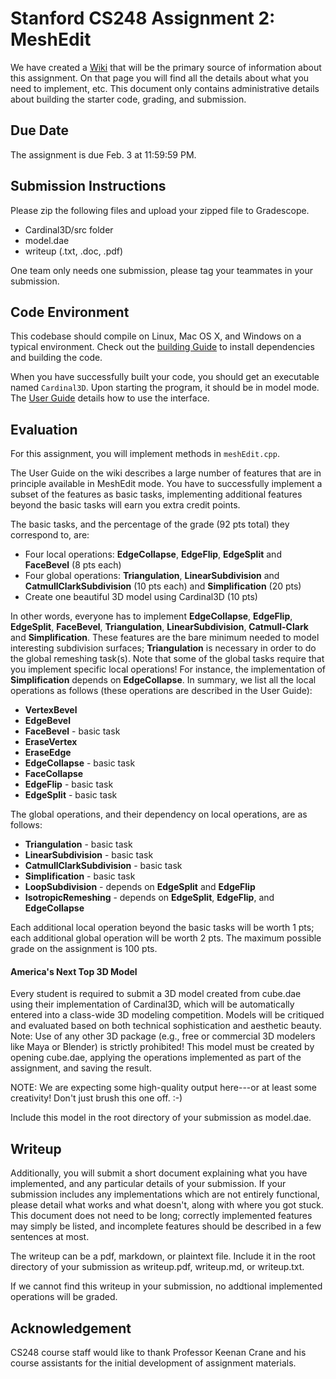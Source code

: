 # Stanford CS248 Assignment 2: MeshEdit

We have created a [Wiki](https://stanford-cs248.github.io/Cardinal3D/) that will be the primary source of information about this assignment. On that page you will find all the details about what you need to implement, etc. This document only contains administrative details about building the starter code, grading, and submission.

## Due Date

The assignment is due Feb. 3 at 11:59:59 PM.

## Submission Instructions
Please zip the following files and upload your zipped file to Gradescope.

* Cardinal3D/src folder
* model.dae
* writeup (.txt, .doc, .pdf)

One team only needs one submission, please tag your teammates in your submission.

## Code Environment

This codebase should compile on Linux, Mac OS X, and Windows on a typical environment. Check out the [building Guide](https://stanford-cs248.github.io/Cardinal3D/build/) to install dependencies and building the code. 

When you have successfully built your code, you should get an executable named `Cardinal3D`. Upon starting the program, it should be in model mode. The [User Guide](https://stanford-cs248.github.io/Cardinal3D/guide/) details how to use the interface. 


## Evaluation
For this assignment, you will implement methods in `meshEdit.cpp`.

The User Guide on the wiki describes a large number of features that are in principle available in MeshEdit mode. You have to successfully implement a subset of the features as basic tasks, implementing additional features beyond the basic tasks will earn you extra credit points.

The basic tasks, and the percentage of the grade (92 pts total) they correspond to, are:

* Four local operations: **EdgeCollapse**, **EdgeFlip**, **EdgeSplit** and **FaceBevel** (8 pts each)
* Four global operations: **Triangulation**, **LinearSubdivision** and **CatmullClarkSubdivision** (10 pts each) and **Simplification** (20 pts)
* Create one beautiful 3D model using Cardinal3D (10 pts)

In other words, everyone has to implement **EdgeCollapse**, **EdgeFlip**, **EdgeSplit**, **FaceBevel**, **Triangulation**, **LinearSubdivision**, **Catmull-Clark** and **Simplification**. These features are the bare minimum needed to model interesting subdivision surfaces; **Triangulation** is necessary in order to do the global remeshing task(s). Note that some of the global tasks require that you implement specific local operations! For instance, the implementation of **Simplification** depends on **EdgeCollapse**. In summary, we list all the local operations as follows (these operations are described in the User Guide):

* **VertexBevel**
* **EdgeBevel**
* **FaceBevel** - basic task
* **EraseVertex**
* **EraseEdge**
* **EdgeCollapse** - basic task
* **FaceCollapse**
* **EdgeFlip** - basic task
* **EdgeSplit** - basic task

The global operations, and their dependency on local operations, are as follows:

* **Triangulation** - basic task
* **LinearSubdivision** - basic task
* **CatmullClarkSubdivision** - basic task
* **Simplification** - basic task
* **LoopSubdivision** - depends on **EdgeSplit** and **EdgeFlip**
* **IsotropicRemeshing** - depends on **EdgeSplit**, **EdgeFlip**, and **EdgeCollapse**

<!-- You should clearly indicate which features you chose (including those implemented for extra credit) by putting this information in your writeup (described below). You might find it worthwhile using the checkConsistency member function of the HalfedgeMesh class to help debug your operations. -->

Each additional local operation beyond the basic tasks will be worth 1 pts; each additional global operation will be worth 2 pts. The maximum possible grade on the assignment is 100 pts.


#### America's Next Top 3D Model
Every student is required to submit a 3D model created from cube.dae using their implementation of Cardinal3D, which will be automatically entered into a class-wide 3D modeling competition. Models will be critiqued and evaluated based on both technical sophistication and aesthetic beauty. Note: Use of any other 3D package (e.g., free or commercial 3D modelers like Maya or Blender) is strictly prohibited! This model must be created by opening cube.dae, applying the operations implemented as part of the assignment, and saving the result.

NOTE: We are expecting some high-quality output here---or at least some creativity! Don't just brush this one off. :-)

Include this model in the root directory of your submission as model.dae.

## Writeup
Additionally, you will submit a short document explaining what you have implemented, and any particular details of your submission. If your submission includes any implementations which are not entirely functional, please detail what works and what doesn't, along with where you got stuck. This document does not need to be long; correctly implemented features may simply be listed, and incomplete features should be described in a few sentences at most.

The writeup can be a pdf, markdown, or plaintext file. Include it in the root directory of your submission as writeup.pdf, writeup.md, or writeup.txt.

If we cannot find this writeup in your submission, no addtional implemented operations will be graded.

## Acknowledgement

CS248 course staff would like to thank Professor Keenan Crane and his course assistants for the initial development of assignment materials.
